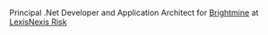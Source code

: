Principal .Net Developer and Application Architect for [Brightmine](https://www.brightmine.com) at [LexisNexis Risk](https://github.com/LexisNexis-RBA)
